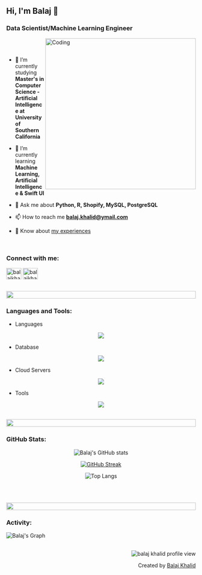 ## Hi, I'm Balaj 👋

### Data Scientist/Machine Learning Engineer

<!--

Here are some ideas to get you started:

- 🔭 I’m currently working on ...
- 🌱 I’m currently learning ...
- 👯 I’m looking to collaborate on ...
- 🤔 I’m looking for help with ...
- 💬 Ask me about ...
- 📫 How to reach me: ...
- 😄 Pronouns: ...
- ⚡ Fun fact: ...

<div align="center">
  <img src="https://techstack-generator.vercel.app/python-icon.svg" alt="icon" width="50" height="50"/>
  <img src="https://techstack-generator.vercel.app/mysql-icon.svg" alt="icon" width="50" height="50" />
</div>

<br>
<div align="center">
  <img src="https://techstack-generator.vercel.app/docker-icon.svg" alt="icon" width="50" height="50" />
  <img src="https://techstack-generator.vercel.app/aws-icon.svg" alt="icon" width="50" height="50" />
  <img src="https://techstack-generator.vercel.app/github-icon.svg" alt="icon" width="50" height="50" />
  <img src="https://techstack-generator.vercel.app/prettier-icon.svg" alt="icon" width="50" height="50" />
  <img src="https://techstack-generator.vercel.app/restapi-icon.svg" alt="icon" width="50" height="50" />
  <img src="https://techstack-generator.vercel.app/graphql-icon.svg" alt="icon" width="50" height="50" />
</div> 

-->

<img align="right" alt="Coding" width="400" src="https://user-images.githubusercontent.com/74038190/229223263-cf2e4b07-2615-4f87-9c38-e37600f8381a.gif">
<br><br>

- 🔭 I’m currently studying **Master's in Computer Science - Artificial Intelligence at University of Southern California**

- 🌱 I’m currently learning **Machine Learning, Artificial Intelligence & Swift UI**

- 💬 Ask me about **Python, R, Shopify, MySQL, PostgreSQL**

- 📫 How to reach me **balaj.khalid@ymail.com**

- 📄 Know about [my experiences](https://balajkhalid.github.io)

<br>
<h3 align="left">Connect with me:</h3>
<p align="left">
  <a href="https://linkedin.com/in/balaj-khalid" target="blank"><img align="center" src="https://skillicons.dev/icons?i=linkedin&theme=light" alt="balajkhalid-linkedin" height="30" width="40" /></a>
  <a href="https://github.com/balajkhalid" target="blank"><img align="center" src="https://skillicons.dev/icons?i=github&theme=light" alt="balajkhalid-github" height="30" width="40" /></a>
</p>
<br>

<img src="https://i.imgur.com/dBaSKWF.gif" height="20" width="100%">

<h3 align="left">Languages and Tools:</h3>

- Languages
<p align="center">
  <a href="https://skillicons.dev">
    <img src="https://skillicons.dev/icons?i=py,r,swift,julia,matlab,java,nodejs,vuejs,c,cpp,dart,html,css,latex&theme=light" />
  </a>
</p>

- Database
<p align="center">
  <a href="https://skillicons.dev">
    <img src="https://skillicons.dev/icons?i=mysql,postgresql&theme=light" />
  </a>
</p>

- Cloud Servers
<p align="center">
  <a href="https://skillicons.dev">
    <img src="https://skillicons.dev/icons?i=aws,gcp,firebase&theme=light" />
  </a>
</p>

- Tools
<p align="center">
  <a href="https://skillicons.dev">
    <img src="https://skillicons.dev/icons?i=git,github,docker,figma,xd,vscode,linux&theme=light" />
  </a>
</p>

<br/>

<!--

<img src="https://i.imgur.com/dBaSKWF.gif" height="20" width="100%">

<h3 align="left">Trophy:</h3>

<p align="center">
  <img src="https://media.tenor.com/0ENB5HuTH0gAAAAi/trophy-beker.gif"  width="100px" height="100px">
</p>
  
<div align="center">
  <img src="https://github-profile-trophy.vercel.app/?username=supuna97&theme=matrix&no-bg=true&no-frame=true&row=1&column=4&title=MultiLanguage,Commits,PullRequest,Reviews">
</div>

<div align="center">
<img src="https://github-profile-trophy.vercel.app/?username=supuna97&theme=matrix&no-bg=true&no-frame=true&row=1&column=4&title=Repositories,Organizations,Stars,Followers">
 </div>
 <br><br>
-->

<img src="https://i.imgur.com/dBaSKWF.gif" height="20" width="100%">

<h3 align="left">GitHub Stats:</h3>
<div align="center">
 
![Balaj's GitHub stats](https://github-readme-stats.vercel.app/api?username=balajkhalid\&theme=dark\&show_icons=true\&show=reviews,prs_merged,prs_merged_percentage\&hide=contribs,issues)

[![GitHub Streak](https://streak-stats.demolab.com/?user=balajkhalid&theme=dark)](https://git.io/streak-stats)

![Top Langs](https://github-readme-stats.vercel.app/api/top-langs/?username=balajkhalid&theme=dark&size_weight=0.5&count_weight=0.5)

</div>

<br><br>

<img src="https://i.imgur.com/dBaSKWF.gif" height="20" width="100%">

<h3 align="left">Activity:</h3>

![Balaj's Graph](https://github-readme-activity-graph.vercel.app/graph?username=balajkhalid&custom_title=Balaj's%20GitHub%20Activity%20Graph&bg_color=0D1117&color=7F3FBF&line=7F3FBF&point=7F3FBF&area_color=FFFFFF&title_color=FFFFFF&area=true)
<br><br>

<!-- Profile View -->
<p align="right">
  <img src="https://komarev.com/ghpvc/?username=balajkhalid&label=Profile%20views&color=0e75b6&style=flat" alt="balaj khalid profile view" />
</p>

<p align="right" > Created by <a href="http://balajkhalid.github.io">Balaj Khalid</a></p>
